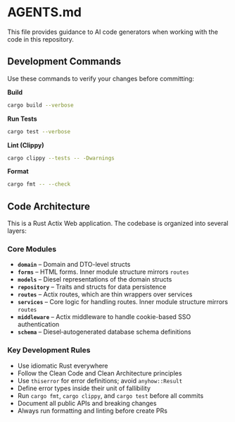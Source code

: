 # AGENTS.md

This file provides guidance to AI code generators when working with the code in this repository.

## Development Commands

Use these commands to verify your changes before committing:

**Build**
```bash
cargo build --verbose
```

**Run Tests**
```bash
cargo test --verbose
```

**Lint (Clippy)**
```bash
cargo clippy --tests -- -Dwarnings
```

**Format**
```bash
cargo fmt -- --check
```

## Code Architecture

This is a Rust Actix Web application.
The codebase is organized into several layers:

### Core Modules

- **`domain`** – Domain and DTO-level structs
- **`forms`** – HTML forms. Inner module structure mirrors `routes`
- **`models`** – Diesel representations of the domain structs
- **`repository`** – Traits and structs for data persistence
- **`routes`** – Actix routes, which are thin wrappers over services
- **`services`** – Core logic for handling routes. Inner module structure mirrors `routes`
- **`middleware`** – Actix middleware to handle cookie-based SSO authentication
- **`schema`** – Diesel‑autogenerated database schema definitions

### Key Development Rules

- Use idiomatic Rust everywhere
- Follow the Clean Code and Clean Architecture principles
- Use `thiserror` for error definitions; avoid `anyhow::Result`
- Define error types inside their unit of fallibility
- Run `cargo fmt`, `cargo clippy`, and `cargo test` before all commits
- Document all public APIs and breaking changes
- Always run formatting and linting before create PRs
